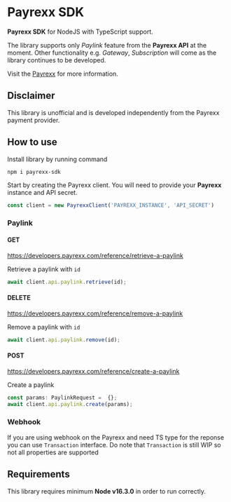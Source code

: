 # Payrexx SDK

**Payrexx SDK** for NodeJS with TypeScript support.

The library supports only *Paylink* feature from the **Payrexx API** at the moment.
Other functionality e.g. *Gateway*, *Subscription* will come as the library continues to be developed.

Visit the [Payrexx](https://payrexx.com/) for more information.

## Disclaimer

This library is unofficial and is developed independently from the Payrexx payment provider.

## How to use

Install library by running command

```shell
npm i payrexx-sdk
```

Start by creating the Payrexx client. You will need to provide your **Payrexx** instance and API secret.

```ts
const client = new PayrexxClient('PAYREXX_INSTANCE', 'API_SECRET')
```

### Paylink

#### GET

<https://developers.payrexx.com/reference/retrieve-a-paylink>

Retrieve a paylink with `id`

```ts
await client.api.paylink.retrieve(id);
```

#### DELETE

<https://developers.payrexx.com/reference/remove-a-paylink>

Remove a paylink with `id`

```ts
await client.api.paylink.remove(id);
```

#### POST

<https://developers.payrexx.com/reference/create-a-paylink>

Create a paylink

```ts
const params: PaylinkRequest =  {};
await client.api.paylink.create(params);
```

### Webhook

If you are using webhook on the Payrexx and need TS type for the reponse you can use `Transaction` interface.
Do note that `Transaction` is still WIP so not all properties are supported

## Requirements

This library requires minimum **Node v16.3.0** in order to run correctly.
